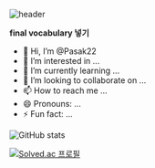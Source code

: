 ![header](https://capsule-render.vercel.app/api?type=wave&color=auto&height=300&section=header&text=Hi%20Hello&fontSize=70)

**final vocabulary 넣기**

- 👋 Hi, I’m @Pasak22
- 👀 I’m interested in ...
- 🌱 I’m currently learning ...
- 💞️ I’m looking to collaborate on ...
- 📫 How to reach me ...
- 😄 Pronouns: ...
- ⚡ Fun fact: ...

<!---
Pasak22/Pasak22 is a ✨ special ✨ repository because its `README.md` (this file) appears on your GitHub profile.
You can click the Preview link to take a look at your changes.
--->

![GitHub stats](https://github-readme-stats.vercel.app/api?username=Pasak22&show_icons=true&theme=radical)

[![Solved.ac 프로필](http://mazassumnida.wtf/api/generate_badge?boj=pasak2)](https://solved.ac/pasak2)